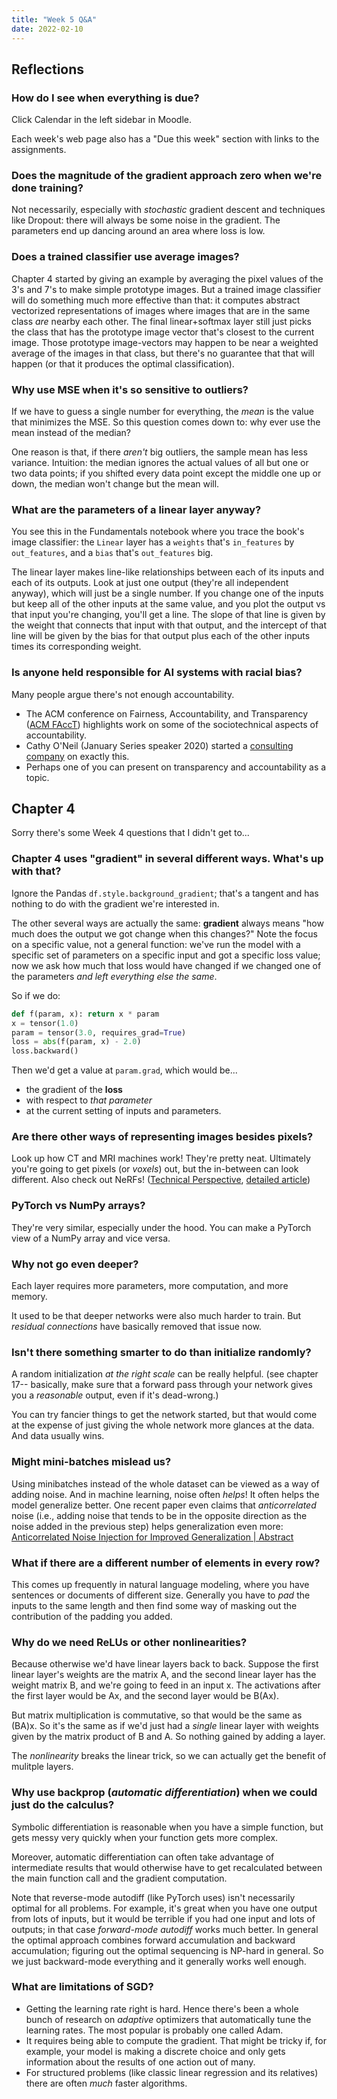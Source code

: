 ```yaml
---
title: "Week 5 Q&A"
date: 2022-02-10
---
```


## Reflections

### How do I see when everything is due?

Click Calendar in the left sidebar in Moodle.

Each week's web page also has a "Due this week" section with links to the assignments.

### Does the magnitude of the gradient approach zero when we're done training?

Not necessarily, especially with *stochastic* gradient descent and techniques like Dropout: there will always be some noise in the gradient. The parameters end up dancing around an area where loss is low.

### Does a trained classifier use average images?

Chapter 4 started by giving an example by averaging the pixel values of the 3's and 7's to make simple prototype images. But a trained image classifier will do something much more effective than that: it computes abstract vectorized representations of images where images that are in the same class *are* nearby each other. The final linear+softmax layer still just picks the class that has the prototype image vector that's closest to the current image. Those prototype image-vectors may happen to be near a weighted average of the images in that class, but there's no guarantee that that will happen (or that it produces the optimal classification).

### Why use MSE when it's so sensitive to outliers?

If we have to guess a single number for everything, the *mean* is the value that minimizes the MSE. So this question comes down to: why ever use the mean instead of the median?

One reason is that, if there *aren't* big outliers, the sample mean has less variance. Intuition: the median ignores the actual values of all but one or two data points; if you shifted every data point except the middle one up or down, the median won't change but the mean will.

### What are the parameters of a linear layer anyway?

You see this in the Fundamentals notebook where you trace the book's image classifier: the `Linear` layer has a `weights` that's `in_features` by `out_features`, and a `bias` that's `out_features` big.

The linear layer makes line-like relationships between each of its inputs and each of its outputs. Look at just one output (they're all independent anyway), which will just be a single number. If you change one of the inputs but keep all of the other inputs at the same value, and you plot the output vs that input you're changing, you'll get a line. The slope of that line is given by the weight that connects that input with that output, and the intercept of that line will be given by the bias for that output plus each of the other inputs times its corresponding weight.

### Is anyone held responsible for AI systems with racial bias?

Many people argue there's not enough accountability.

- The ACM conference on Fairness, Accountability, and Transparency ([ACM FAccT](https://facctconference.org/)) highlights work on some of the sociotechnical aspects of accountability.
- Cathy O'Neil (January Series speaker 2020) started a [consulting company](https://orcaarisk.com/) on exactly this.
- Perhaps one of you can present on transparency and accountability as a topic.

## Chapter 4

Sorry there's some Week 4 questions that I didn't get to...

### Chapter 4 uses "gradient" in several different ways. What's up with that?

Ignore the Pandas `df.style.background_gradient`; that's a tangent and has nothing to do with the gradient we're interested in.

The other several ways are actually the same: **gradient** always means "how much does the output we got change when this changes?" Note the focus on a specific value, not a general function: we've run the model with a specific set of parameters on a specific input and got a specific loss value; now we ask how much that loss would have changed if we changed one of the parameters *and left everything else the same*.

So if we do:

```python
def f(param, x): return x * param
x = tensor(1.0)
param = tensor(3.0, requires_grad=True)
loss = abs(f(param, x) - 2.0)
loss.backward()
```

Then we'd get a value at `param.grad`, which would be...

- the gradient of the **loss**
- with respect to *that parameter*
- at the current setting of inputs and parameters.

### Are there other ways of representing images besides pixels?

Look up how CT and MRI machines work! They're pretty neat. Ultimately you're going to get pixels (or *voxels*) out, but the in-between can look different. Also check out NeRFs! ([Technical Perspective](https://cacm.acm.org/magazines/2022/1/257453-technical-perspective-neural-radiance-fields-explode-on-the-scene/fulltext), [detailed article](https://cacm.acm.org/magazines/2022/1/257450-nerf/fulltext))

### PyTorch vs NumPy arrays?

They're very similar, especially under the hood. You can make a PyTorch view of a NumPy array and vice versa.

### Why not go even deeper?

Each layer requires more parameters, more computation, and more memory.

It used to be that deeper networks were also much harder to train. But *residual connections* have basically removed that issue now.

### Isn't there something smarter to do than initialize randomly?

A random initialization *at the right scale* can be really helpful. (see chapter 17-- basically, make sure that a forward pass through your network gives you a *reasonable* output, even if it's dead-wrong.)

You can try fancier things to get the network started, but that would come at the expense of just giving the whole network more glances at the data. And data usually wins.

### Might mini-batches mislead us?

Using minibatches instead of the whole dataset can be viewed as a way of adding noise. And in machine learning, noise often *helps*! It often helps the model generalize better. One recent paper even claims that *anticorrelated* noise (i.e., adding noise that tends to be in the opposite direction as the noise added in the previous step) helps generalization even more: [Anticorrelated Noise Injection for Improved Generalization | Abstract](https://arxiv.org/abs/2202.02831)

### What if there are a different number of elements in every row?

This comes up frequently in natural language modeling, where you have sentences or documents of different size. Generally you have to *pad* the inputs to the same length and then find some way of masking out the contribution of the padding you added.

### Why do we need ReLUs or other nonlinearities?

Because otherwise we'd have linear layers back to back. Suppose the first linear layer's weights are the matrix A, and the second linear layer has the weight matrix B, and we're going to feed in an input x. The activations after the first layer would be Ax, and the second layer would be B(Ax).

But matrix multiplication is commutative, so that would be the same as (BA)x. So it's the same as if we'd just had a *single* linear layer with weights given by the matrix product of B and A. So nothing gained by adding a layer.

The *nonlinearity* breaks the linear trick, so we can actually get the benefit of mulitple layers.

### Why use backprop (*automatic differentiation*) when we could just do the calculus?

Symbolic differentiation is reasonable when you have a simple function, but gets messy very quickly when your function gets more complex.

Moreover, automatic differentiation can often take advantage of intermediate results that would otherwise have to get recalculated between the main function call and the gradient computation.

Note that reverse-mode autodiff (like PyTorch uses) isn't necessarily optimal for all problems. For example, it's great when you have one output from lots of inputs, but it would be terrible if you had one input and lots of outputs; in that case *forward-mode autodiff* works much better. In general the optimal approach combines forward accumulation and backward accumulation; figuring out the optimal sequencing is NP-hard in general. So we just backward-mode everything and it generally works well enough.

### What are limitations of SGD?

- Getting the learning rate right is hard. Hence there's been a whole bunch of research on *adaptive* optimizers that automatically tune the learning rates. The most popular is probably one called Adam.
- It requires being able to compute the gradient. That might be tricky if, for example, your model is making a discrete choice and only gets information about the results of one action out of many.
- For structured problems (like classic linear regression and its relatives) there are often *much* faster algorithms.
